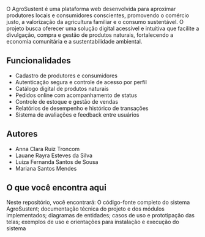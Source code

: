 O AgroSustent é uma plataforma web desenvolvida para aproximar produtores locais e consumidores conscientes, promovendo o comércio justo, a valorização da agricultura familiar e o consumo sustentável.
O projeto busca oferecer uma solução digital acessível e intuitiva que facilite a divulgação, compra e gestão de produtos naturais, fortalecendo a economia comunitária e a sustentabilidade ambiental.

## Funcionalidades

 - Cadastro de produtores e consumidores
 - Autenticação segura e controle de acesso por perfil
 - Catálogo digital de produtos naturais
 - Pedidos online com acompanhamento de status
 - Controle de estoque e gestão de vendas
 - Relatórios de desempenho e histórico de transações
 - Sistema de avaliações e feedback entre usuários

## Autores

 - Anna Clara Ruiz Troncom
 - Lauane Rayra Esteves da Silva
 - Luiza Fernanda Santos de Sousa
 - Mariana Santos Mendes

## O que você encontra aqui

Neste repositório, você encontrará: O código-fonte completo do sistema AgroSustent; documentação técnica do projeto e dos módulos implementados; diagramas de entidades; casos de uso e prototipação das telas; exemplos de uso e orientações para instalação e execução do sistema